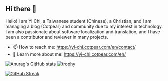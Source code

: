 ## Hi there 👋
Hello! I am Yi Chi, a Taiwanese student (Chinese), a Christian, and I am managing a blog (Cotpear) and community due to my interest in technology. I am also passionate about software localization and translation, and I have been a contributor and reviewer in many projects.

- 📫 How to reach me: https://yi-chi.cotpear.com/en/contact/
- 🌠 Learn more about me: https://yi-chi.cotpear.com/en/

![Anurag's GitHub stats](https://github-readme-stats.vercel.app/api?username=chiyi4488&count_private=true&show_icons=true&theme=flag-india)
![trophy](https://github-profile-trophy.vercel.app/?username=chiyi4488&row=2&column=6&margin-w=5)

[![GitHub Streak](https://github-readme-streak-stats.herokuapp.com?user=chiyi4488)](https://git.io/streak-stats)

<!-- [![Top Langs](https://github-readme-stats.vercel.app/api/top-langs/?username=chiyi4488&count_private=true&theme=flag-india)](https://github.com/chiyi4488/github-readme-stats) -->

<!--
**chiyi4488/chiyi4488** is a ✨ _special_ ✨ repository because its `README.md` (this file) appears on your GitHub profile.

Here are some ideas to get you started:

- 🔭 I’m currently working on ...
- 🌱 I’m currently learning ...
- 👯 I’m looking to collaborate on ...
- 🤔 I’m looking for help with ...
- 💬 Ask me about ...
- 📫 How to reach me: ...
- 😄 Pronouns: ...
- ⚡ Fun fact: ...
-->
